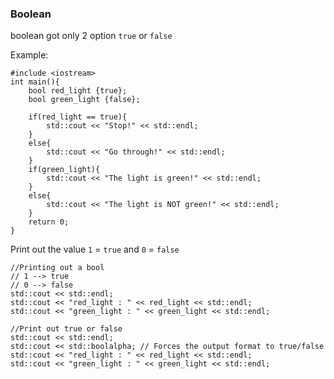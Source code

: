 ### Boolean

boolean got only 2 option `true` or `false`

Example:

	#include <iostream>
	int main(){
	    bool red_light {true};
	    bool green_light {false};
	    
	    if(red_light == true){
	        std::cout << "Stop!" << std::endl;
	    }
	    else{
	        std::cout << "Go through!" << std::endl;
	    }
	    if(green_light){
	        std::cout << "The light is green!" << std::endl;
	    }
	    else{
	        std::cout << "The light is NOT green!" << std::endl;
	    }
	    return 0;
	}

Print out the value `1` = `true` and `0` = `false`

    //Printing out a bool
    // 1 --> true
    // 0 --> false
    std::cout << std::endl;
    std::cout << "red_light : " << red_light << std::endl;
    std::cout << "green_light : " << green_light << std::endl;

    //Print out true or false
    std::cout << std::endl;
    std::cout << std::boolalpha; // Forces the output format to true/false
    std::cout << "red_light : " << red_light << std::endl;
    std::cout << "green_light : " << green_light << std::endl;